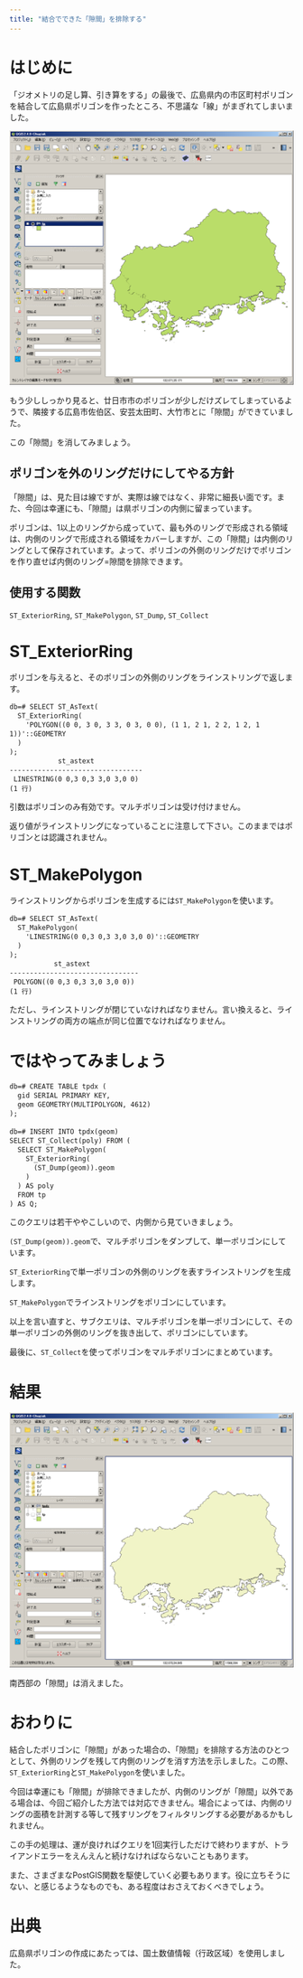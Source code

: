 ```yaml
---
title: "結合でできた「隙間」を排除する"
---
```

# はじめに

「ジオメトリの足し算、引き算をする」の最後で、広島県内の市区町村ポリゴンを結合して広島県ポリゴンを作ったところ、不思議な「線」がまぎれてしまいました。

![不思議な「線」を持つ広島県ポリゴン](https://github.com/boiledorange73/zenn-content/raw/main/books-images/caea8d4c77dbba2e23a0/delcrack/1.png)

もう少ししっかり見ると、廿日市市のポリゴンが少しだけズレてしまっているようで、隣接する広島市佐伯区、安芸太田町、大竹市とに「隙間」ができていました。

この「隙間」を消してみましょう。

## ポリゴンを外のリングだけにしてやる方針

「隙間」は、見た目は線ですが、実際は線ではなく、非常に細長い面です。また、今回は幸運にも、「隙間」は県ポリゴンの内側に留まっています。

ポリゴンは、1以上のリングから成っていて、最も外のリングで形成される領域は、内側のリングで形成される領域をカバーしますが、この「隙間」は内側のリングとして保存されています。よって、ポリゴンの外側のリングだけでポリゴンを作り直せば内側のリング=隙間を排除できます。

## 使用する関数

``ST_ExteriorRing``, ``ST_MakePolygon``, ``ST_Dump``, ``ST_Collect``

# ST_ExteriorRing

ポリゴンを与えると、そのポリゴンの外側のリングをラインストリングで返します。

```psql
db=# SELECT ST_AsText(
  ST_ExteriorRing(
    'POLYGON((0 0, 3 0, 3 3, 0 3, 0 0), (1 1, 2 1, 2 2, 1 2, 1 1))'::GEOMETRY
  )
);
            st_astext            
---------------------------------
 LINESTRING(0 0,3 0,3 3,0 3,0 0)
(1 行)
```

引数はポリゴンのみ有効です。マルチポリゴンは受け付けません。

返り値がラインストリングになっていることに注意して下さい。このままではポリゴンとは認識されません。

# ST_MakePolygon

ラインストリングからポリゴンを生成するには``ST_MakePolygon``を使います。

```psql
db=# SELECT ST_AsText(
  ST_MakePolygon(
    'LINESTRING(0 0,3 0,3 3,0 3,0 0)'::GEOMETRY
  )
);
           st_astext            
--------------------------------
 POLYGON((0 0,3 0,3 3,0 3,0 0))
(1 行)
```

ただし、ラインストリングが閉じていなければなりません。言い換えると、ラインストリングの両方の端点が同じ位置でなければなりません。

# ではやってみましょう

```psql
db=# CREATE TABLE tpdx (
  gid SERIAL PRIMARY KEY,
  geom GEOMETRY(MULTIPOLYGON, 4612)
);

db=# INSERT INTO tpdx(geom)
SELECT ST_Collect(poly) FROM (
  SELECT ST_MakePolygon(
    ST_ExteriorRing(
      (ST_Dump(geom)).geom
    )
  ) AS poly
  FROM tp
) AS Q;
```

このクエリは若干ややこしいので、内側から見ていきましょう。

``(ST_Dump(geom)).geom``で、マルチポリゴンをダンプして、単一ポリゴンにしています。

``ST_ExteriorRing``で単一ポリゴンの外側のリングを表すラインストリングを生成します。

``ST_MakePolygon``でラインストリングをポリゴンにしています。

以上を言い直すと、サブクエリは、マルチポリゴンを単一ポリゴンにして、その単一ポリゴンの外側のリングを抜き出して、ポリゴンにしています。

最後に、``ST_Collect``を使ってポリゴンをマルチポリゴンにまとめています。

# 結果

![「隙間」が消えた広島県ポリゴン](https://github.com/boiledorange73/zenn-content/raw/main/books-images/caea8d4c77dbba2e23a0/delcrack/2.png)

南西部の「隙間」は消えました。

# おわりに

結合したポリゴンに「隙間」があった場合の、「隙間」を排除する方法のひとつとして、外側のリングを残して内側のリングを消す方法を示しました。この際、``ST_ExteriorRing``と``ST_MakePolygon``を使いました。

今回は幸運にも「隙間」が排除できましたが、内側のリングが「隙間」以外である場合は、今回ご紹介した方法では対応できません。場合によっては、内側のリングの面積を計測する等して残すリングをフィルタリングする必要があるかもしれません。

この手の処理は、運が良ければクエリを1回実行しただけで終わりますが、トライアンドエラーをえんえんと続けなければならないこともあります。

また、さまざまなPostGIS関数を駆使していく必要もあります。役に立ちそうにない、と感じるようなものでも、ある程度はおさえておくべきでしょう。

# 出典

広島県ポリゴンの作成にあたっては、国土数値情報（行政区域）を使用しました。
